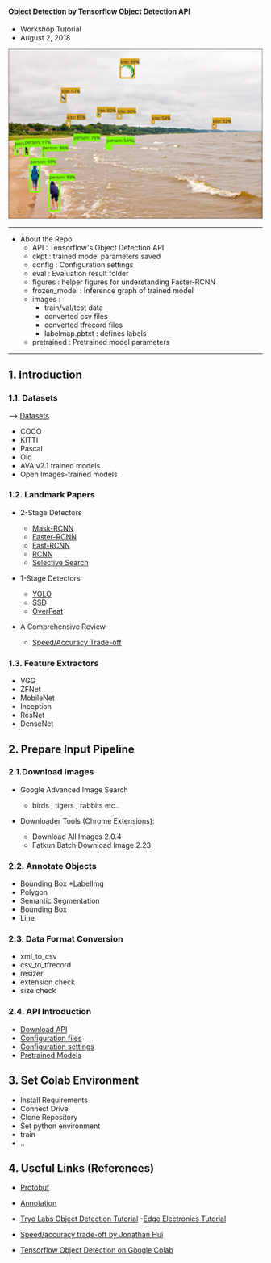  
#### Object Detection by Tensorflow Object Detection API 
 - Workshop Tutorial
 - August 2, 2018
 
![alt text](https://github.com/tensorflow/models/blob/master/research/object_detection/g3doc/img/kites_detections_output.jpg "kites")

---

- About the Repo
   * API     : Tensorflow's Object Detection API
   * ckpt    : trained model parameters saved
   * config  : Configuration settings
   * eval    : Evaluation result folder
   * figures : helper figures for understanding Faster-RCNN
   * frozen_model : Inference graph of trained model
   * images : 
      * train/val/test data
      * converted csv files
      * converted tfrecord files
      * labelmap.pbtxt : defines labels
   * pretrained   : Pretrained model parameters 

---
 
## 1. Introduction

### 1.1. Datasets
--> [Datasets](https://www.analyticsvidhya.com/blog/2018/03/comprehensive-collection-deep-learning-datasets/)
- COCO
- KITTI
- Pascal
- Oid
- AVA v2.1 trained models
- Open Images-trained models

### 1.2. Landmark Papers

- 2-Stage Detectors
  * [Mask-RCNN](https://arxiv.org/pdf/1703.06870)
  * [Faster-RCNN](https://arxiv.org/pdf/1506.01497)
  * [Fast-RCNN](https://arxiv.org/pdf/1504.08083)
  * [RCNN](https://arxiv.org/pdf/1311.2524)
  * [Selective Search](http://www.huppelen.nl/publications/selectiveSearchDraft.pdf)
 
- 1-Stage Detectors
  * [YOLO](https://arxiv.org/pdf/1506.02640)
  * [SSD](https://arxiv.org/abs/1512.02325)
  * [OverFeat](https://arxiv.org/abs/1312.6229)

- A Comprehensive Review
  * [Speed/Accuracy Trade-off](https://arxiv.org/abs/1611.10012)


### 1.3. Feature Extractors

- VGG
- ZFNet
- MobileNet
- Inception
- ResNet
- DenseNet

## 2. Prepare Input Pipeline

### 2.1.Download Images

- Google Advanced Image Search
  * birds , tigers , rabbits etc..
 
- Downloader Tools (Chrome Extensions):
  * Download All Images 2.0.4
  * Fatkun Batch Download Image 2.23


### 2.2. Annotate Objects

- Bounding Box
  *[LabelImg](https://github.com/tzutalin/labelImg)
- Polygon
- Semantic Segmentation
- Bounding Box
- Line

### 2.3. Data Format Conversion

- xml_to_csv
- csv_to_tfrecord
- resizer
- extension check
- size check

### 2.4. API Introduction

 - [Download API](https://github.com/tensorflow/models/tree/master/research/object_detection)
 - [Configuration files](https://github.com/tensorflow/models/tree/master/research/object_detection/samples/configs)
 - [Configuration settings](https://github.com/tensorflow/models/blob/master/research/object_detection/g3doc/configuring_jobs.md)
 - [Pretrained Models](https://github.com/tensorflow/models/blob/master/research/object_detection/g3doc/detection_model_zoo.md)

## 3. Set Colab Environment

 - Install Requirements
 - Connect Drive
 - Clone Repository
 - Set python environment
 - train
 - ..


## 4. Useful Links (References)
- [Protobuf](https://towardsdatascience.com/3-steps-to-update-parameters-of-faster-r-cnn-ssd-models-in-tensorflow-object-detection-api-7eddb11273ed)
- [Annotation](https://blog.playment.io/comparing-image-annotation-types/)

- [Tryo Labs Object Detection Tutorial](https://tryolabs.com/blog/2018/01/18/faster-r-cnn-down-the-rabbit-hole-of-modern-object-detection/)
-[Edge Electronics Tutorial](https://github.com/EdjeElectronics/TensorFlow-Object-Detection-API-Tutorial-Train-Multiple-Objects-Windows-10)
- [Speed/accuracy trade-off by Jonathan Hui](https://medium.com/@jonathan_hui/object-detection-speed-and-accuracy-comparison-faster-r-cnn-r-fcn-ssd-and-yolo-5425656ae359)
- [Tensorflow Object Detection on Google Colab](https://medium.com/@moshe.livne/training-tensorflow-for-free-pet-object-detection-api-sample-trained-on-google-collab-c2e65f4a9949)

